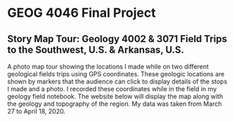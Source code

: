 # GEOG 4046 Final Project

## Story Map Tour: Geology 4002 & 3071 Field Trips to the Southwest, U.S. & Arkansas, U.S. 
A photo map tour showing the locations I made while on two different geological fields trips using GPS coordinates. These geologic locations are shown by markers that the audience can click to display details of the stops I made and a photo. I recorded these coordinates while in the field in my geology field notebook. The website below will display the map along with the geology and topography of the region. My data was taken from March 27 to April 18, 2020.
